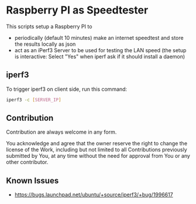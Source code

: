 # Raspberry PI as Speedtester

This scripts setup a Raspberry PI to
* periodically (default 10 minutes) make an internet speedtest and store the results locally as json
* act as an iPerf3 Server to be used for testing the LAN speed (the setup is interactive: Select "Yes" when iperf ask if it should install a daemon)

## iperf3

To trigger iperf3 on client side, run this command:

```bash
iperf3 -c [SERVER_IP]
```

## Contribution

Contribution are always welcome in any form.

You acknowledge and agree that the owner reserve the right to change the license of the Work, including but not limited to all Contributions previously submitted by You, at any time without the need for approval from You or any other contributor.

## Known Issues

* https://bugs.launchpad.net/ubuntu/+source/iperf3/+bug/1996617
